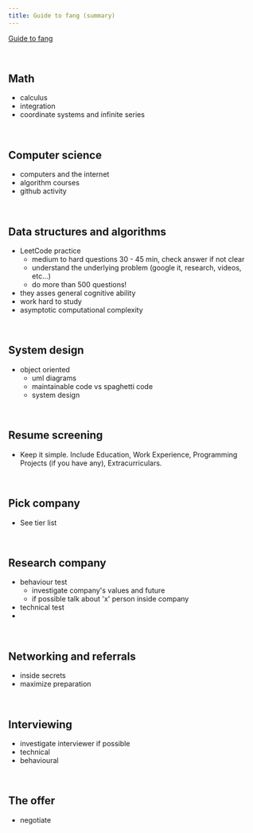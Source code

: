 ```yaml
---
title: Guide to fang (summary)
---
```



[Guide to fang](https://bowtiedfox.substack.com/p/faang)

<br />

## Math

* calculus
* integration
* coordinate systems and infinite series

<br />


## Computer science

* computers and the internet
* algorithm courses
* github activity

<br />


## Data structures and algorithms


* LeetCode practice
  * medium to hard questions 30 - 45 min, check answer if not clear
  * understand the underlying problem (google it, research, videos, etc...)
  * do more than 500 questions!
* they asses general cognitive ability
* work hard to study
* asymptotic computational complexity

<br />

## System design

* object oriented
  * uml diagrams
  * maintainable code vs spaghetti code
  * system design

<br />

## Resume screening

* Keep it simple.  Include Education, Work Experience, Programming Projects (if you have any), Extracurriculars.

<br />

## Pick company

* See tier list

<br />

## Research company

* behaviour test
  * investigate company's values and future
  * if possible talk about 'x' person inside company
* technical test
* 


<br />


## Networking and referrals

* inside secrets
* maximize preparation

<br />

## Interviewing

* investigate interviewer if possible
* technical
* behavioural

<br />

## The offer

* negotiate

<br />


